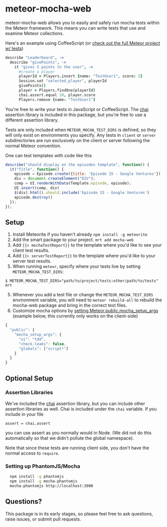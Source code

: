 # meteor-mocha-web

meteor-mocha-web allows you to easily and safely run mocha tests within the Meteor framework.  This means you can write tests that use and examine Meteor collections.

Here's an example using CoffeeScript (or [check out the full Meteor project w/ tests](https://github.com/mad-eye/leaderboard-mocha))

```coffeescript
describe "Leaderboard", ->
  describe "givePoints", ->
    it "gives 5 points to the user", ->
      #create a player
      playerId = Players.insert {name: "TestUser1", score: 5}
      Session.set "selected_player", playerId
      givePoints()
      player = Players.findOne(playerId)
      chai.assert.equal 10, player.score
      Players.remove {name: "TestUser1"}
```

You're free to write your tests in JavaScript or CoffeeScript.  The [chai](http://chaijs.com/) assertion library is included in this package, but you're free to use a different assertion library.

Tests are only included when `METEOR_MOCHA_TEST_DIRS` is defined, so they will only exist on environments you specify. Any tests in `client` or `server` subdirectories are run exclusively on the client or server following the normal Meteor convention.

One can test templates with code like this
```javascript
describe("should display on the episodes template", function() {
  it("Title", function() {
    episode = Episode.create({title: 'Episode 15 - Google Ventures'})
    div = document.createElement("DIV");
    comp = UI.renderWithData(Template.episode, episode);
    UI.insert(comp, div)
    $(div).html().should.include('Episode 15 - Google Ventures')
    episode.destroy()
  });
});
```

## Setup

1. Install Meteorite if you haven't already `npm install -g meteorite`
2. Add the smart package to your project. `mrt add mocha-web`
3. Add `{{> mochaTestReport}}` to the template where you'd like to see your client test results.
4. Add `{{> serverTestReport}}` to the template where you'd like to your server test results.
4. When running `meteor`, specify where your tests live by setting `METEOR_MOCHA_TEST_DIRS`:
  ```
  $ METEOR_MOCHA_TEST_DIRS="path/to/project/tests:other/path/to/tests" mrt
  ```
5. Whenever you add a test file or change the `METEOR_MOCHA_TEST_DIRS` environment variable, you will need to `meteor rebuild-all` to rebuild the mocha-web package and bring in the correct test files.
6. Customize mocha options by [setting Meteor.public.mocha_setup_args](http://docs.meteor.com/#meteor_settings) (example below, this currently only works on the client-side)

```javascript
{
  "public": {
    "mocha_setup_args": {
      "ui": "tdd",
      "check-leaks": false,
      "globals": ["script*"]
    }
  }
}
```

## Optional Setup

### Assertion Libraries
We've included the [chai](http://chaijs.com/) assertion library, but you can include other assertion libraries as
well.  Chai is included under the `chai` variable.  If you include in your file

    assert = chai.assert
    
you can use assert as you normally would in Node.  (We did not do this automatically so that we didn't pollute the global namespace).

Note that since these tests are running client side, you don't have the normal access to `require`.


### Setting up PhantomJS/Mocha 

```bash
  npm install -g phantomjs
  npm install -g mocha-phantomjs
  mocha-phantomjs http://localhost:3000
```

## Questions?
This package is in its early stages, so please feel free to ask questions, raise issues, or submit pull requests.
